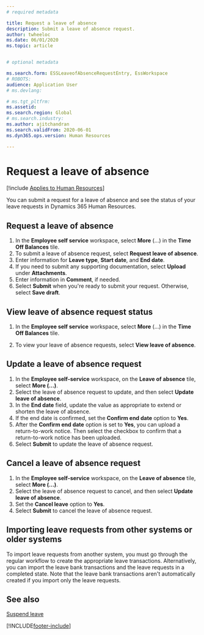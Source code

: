```yaml
---
# required metadata

title: Request a leave of absence
description: Submit a leave of absence request. 
author: twheeloc
ms.date: 06/01/2020
ms.topic: article


# optional metadata

ms.search.form: ESSLeaveofAbsenceRequestEntry, EssWorkspace
# ROBOTS: 
audience: Application User
# ms.devlang: 

# ms.tgt_pltfrm: 
ms.assetid: 
ms.search.region: Global
# ms.search.industry: 
ms.author: ajitchandran
ms.search.validFrom: 2020-06-01
ms.dyn365.ops.version: Human Resources

---
```


# Request a leave of absence


[!include [Applies to Human Resources](../includes/applies-to-hr.md)]

You can submit a request for a leave of absence and see the status of your leave requests in Dynamics 365 Human Resources.

## Request a leave of absence

1. In the **Employee self service** workspace, select **More** (...) in the **Time Off Balances** tile.
2. To submit a leave of absence request, select **Request leave of absence**.
3. Enter information for **Leave type**, **Start date**, and **End date**.
4. If you need to submit any supporting documentation, select **Upload** under **Attachments**.
5. Enter information in **Comment**, if needed.
6. Select **Submit** when you're ready to submit your request. Otherwise, select **Save draft**.


## View leave of absence request status

1. In the **Employee self service** workspace, select **More** (...) in the **Time Off Balances** tile.

2. To view your leave of absence requests, select **View leave of absence**.

## Update a leave of absence request

1. In the **Employee self-service** workspace, on the **Leave of absence** tile, select **More (...)**.
2. Select the leave of absence request to update, and then select **Update leave of absence**.
3. In the **End date** field, update the value as appropriate to extend or shorten the leave of absence.
4. If the end date is confirmed, set the **Confirm end date** option to **Yes**.
5. After the **Confirm end date** option is set to **Yes**, you can upload a return-to-work notice. Then select the checkbox to confirm that a return-to-work notice has been uploaded.
6. Select **Submit** to update the leave of absence request.

## Cancel a leave of absence request

1. In the **Employee self-service** workspace, on the **Leave of absence** tile, select **More (...)**.
2. Select the leave of absence request to cancel, and then select **Update leave of absence**.
3. Set the **Cancel leave** option to **Yes**.
4. Select **Submit** to cancel the leave of absence request.

## Importing leave requests from other systems or older systems

To import leave requests from another system, you must go through the regular workflow to create the appropriate leave transactions. Alternatively, you can import the leave bank transactions and the leave requests in a completed state. Note that the leave bank transactions aren't automatically created if you import only the leave requests.

## See also

[Suspend leave](hr-leave-and-absence-suspend-leave.md)


[!INCLUDE[footer-include](../includes/footer-banner.md)]
